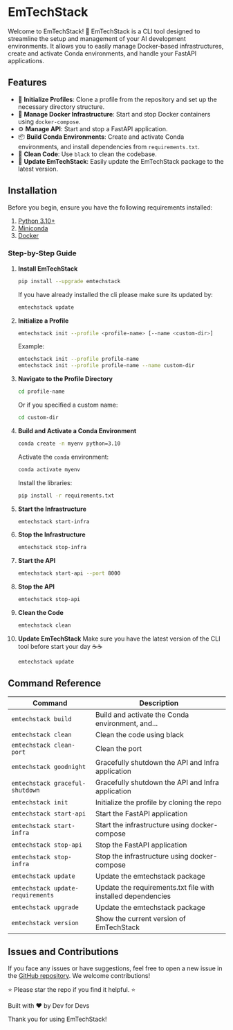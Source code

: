 
# EmTechStack

Welcome to EmTechStack! 🎉 EmTechStack is a CLI tool designed to streamline the setup and management of your AI development environments. It allows you to easily manage Docker-based infrastructures, create and activate Conda environments, and handle your FastAPI applications.

## Features

- 🚀 **Initialize Profiles**: Clone a profile from the repository and set up the necessary directory structure.
- 🐳 **Manage Docker Infrastructure**: Start and stop Docker containers using `docker-compose`.
- ⚙️ **Manage API**: Start and stop a FastAPI application.
- 📦 **Build Conda Environments**: Create and activate Conda environments, and install dependencies from `requirements.txt`.
- 🧹 **Clean Code**: Use `black` to clean the codebase.
- 🔄 **Update EmTechStack**: Easily update the EmTechStack package to the latest version.

## Installation

Before you begin, ensure you have the following requirements installed:

1. [Python 3.10+](https://www.python.org/downloads/)
2. [Miniconda](https://docs.conda.io/en/latest/miniconda.html)
3. [Docker](https://docs.docker.com/get-docker/)

### Step-by-Step Guide

1. **Install EmTechStack**

    ```sh
    pip install --upgrade emtechstack
    ```

    If you have already installed the cli please make sure its updated by:

    ```sh
    emtechstack update
    ```


2. **Initialize a Profile**

    ```sh
    emtechstack init --profile <profile-name> [--name <custom-dir>]
    ```

    Example:

    ```sh
    emtechstack init --profile profile-name
    emtechstack init --profile profile-name --name custom-dir
    ```

3. **Navigate to the Profile Directory**

    ```sh
    cd profile-name
    ```

    Or if you specified a custom name:

    ```sh
    cd custom-dir
    ```

4. **Build and Activate a Conda Environment**

    ```sh
    conda create -n myenv python=3.10
    ```

    Activate the `conda` environment:

    ```sh
    conda activate myenv
    ```

    Install the libraries:


    ```sh
    pip install -r requirements.txt
    ```


5. **Start the Infrastructure**

    ```sh
    emtechstack start-infra
    ```

6. **Stop the Infrastructure**

    ```sh
    emtechstack stop-infra
    ```

7. **Start the API**

    ```sh
    emtechstack start-api --port 8000
    ```

8. **Stop the API**

    ```sh
    emtechstack stop-api
    ```

9. **Clean the Code**

    ```sh
    emtechstack clean
    ```

10. **Update EmTechStack**
    Make sure you have the latest version of the CLI tool before start your day ☕☕

    ```sh
    emtechstack update
    ```


## Command Reference

| Command                        | Description                                                         |
|--------------------------------|---------------------------------------------------------------------|
| `emtechstack build`            | Build and activate the Conda environment, and...                    |
| `emtechstack clean`            | Clean the code using black                                          |
| `emtechstack clean-port`       | Clean the port                                                      |
| `emtechstack goodnight`        | Gracefully shutdown the API and Infra application                   |
| `emtechstack graceful-shutdown`| Gracefully shutdown the API and Infra application                   |
| `emtechstack init`             | Initialize the profile by cloning the repo                          |
| `emtechstack start-api`        | Start the FastAPI application                                       |
| `emtechstack start-infra`      | Start the infrastructure using docker-compose                       |
| `emtechstack stop-api`         | Stop the FastAPI application                                        |
| `emtechstack stop-infra`       | Stop the infrastructure using docker-compose                        |
| `emtechstack update`           | Update the emtechstack package                                      |
| `emtechstack update-requirements`| Update the requirements.txt file with installed dependencies       |
| `emtechstack upgrade`          | Update the emtechstack package                                      |
| `emtechstack version`          | Show the current version of EmTechStack                             |



## Issues and Contributions

If you face any issues or have suggestions, feel free to open a new issue in the [GitHub repository](https://github.com/emtechstack/emtechstack/issues). We welcome contributions!

⭐ Please star the repo if you find it helpful. ⭐

Built with ❤️ by Dev for Devs

Thank you for using EmTechStack!

